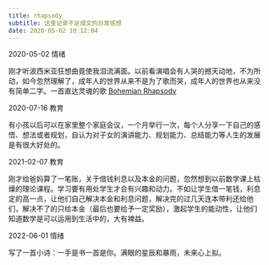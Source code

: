 ```yaml
---
title: rhapsody
subtitle: 这里记录不足成文的日常感想
date: 2020-05-02 10:12:04
---
```


<p class="note note-info">2020-05-02 情绪</p>

刚才听波西米亚狂想曲竟使我泪流满面。以前看演唱会有人哭的撼天动地，不为所动，如今忽然理解了，成年人的世界从来不是为了歌而哭，成年人的世界也从来没有简单二字。一首直达灵魂的歌 [Bohemian Rhapsody](https://music.163.com/#/song?id=1868553) 

<p class="note note-info">2020-07-16 教育</p>

有小孩以后可以在家里整个家庭会议，一个月举行一次，每个人分享一下自己的感悟、想法或者规划，自认为对子女的演讲能力、规划能力、总结能力等人生的发展是有很大好处的。

<p class="note note-info">2021-02-07 教育</p>

刚才给爸妈算了一笔账，关于借钱利息以及本金的问题，忽然想到以前数学课上枯燥的理论课程。学习要有用处学生才会有兴趣和动力。不如让学生借一笔钱，利息定的高一点，让他们自己解决本金和利息问题，解决完的过几天连本带利还给他们，解决不了的只给本金（最后也要给予一定奖励），激起学生的能动性，让他们知道数学是可以运用到生活中的，大有裨益。

<p class="note note-info">2022-06-01 情绪</p>

写了一首小诗：一手是书一首是你。满眼的星辰和暴雨，未来心上拟。